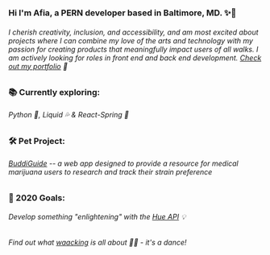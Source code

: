 ### Hi I'm Afia, a PERN developer based in Baltimore, MD. ✨👋

###### I cherish creativity, inclusion, and accessibility, and am most excited about projects where I can combine my love of the arts and technology with my passion for creating products that meaningfully impact users of all walks. I am actively looking for roles in front end and back end development. [Check out my portfolio](https://afiacaruso.com) 🥰

### 📚 Currently exploring: 
###### *Python 🐍, Liquid 💦 & React-Spring 🔩*

### 🛠️ Pet Project:
###### *[BuddiGuide](https://github.com/afialydia/BuddiGuide) -- a web app designed to provide a resource for medical marijuana users to research and track their strain preference*

### 🤞 2020 Goals: 
###### *Develop something "enlightening" with the [Hue API](https://developers.meethue.com/) 💡* 
###### *Find out what [waacking](https://youtu.be/h387rZ-tqc4?t=77) is all about 💃🏾 - it's a dance!* 





<!--
**afialydia/afialydia** is a ✨ _special_ ✨ repository because its `README.md` (this file) appears on your GitHub profile.

Here are some ideas to get you started:

- 🔭 I’m currently working on ...
- 🌱 I’m currently learning ...
- 👯 I’m looking to collaborate on ...
- 🤔 I’m looking for help with ...
- 💬 Ask me about ...
- 📫 How to reach me: ...
- 😄 Pronouns: ...
- ⚡ Fun fact: ...
-->
